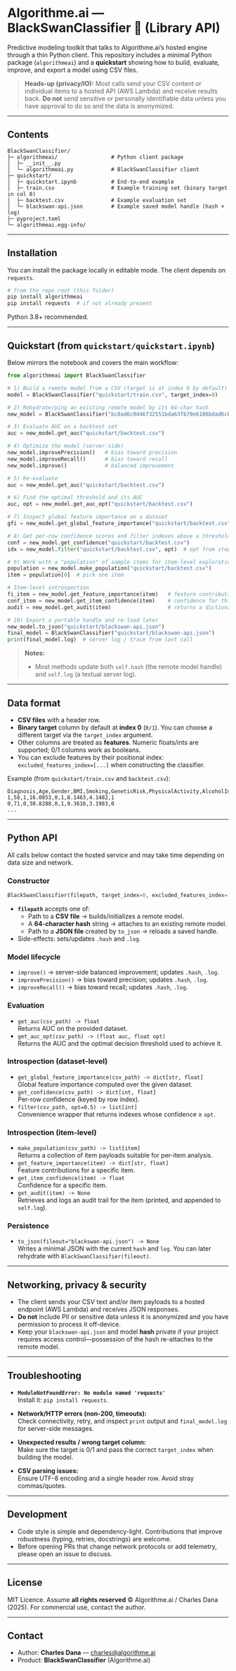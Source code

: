 # Algorithme.ai — BlackSwanClassifier 🦢 (Library API)

Predictive modeling toolkit that talks to Algorithme.ai’s hosted engine through a thin Python client. This repository includes a minimal Python package (`algorithmeai`) and a **quickstart** showing how to build, evaluate, improve, and export a model using CSV files.

> **Heads‑up (privacy/IO):** Most calls send your CSV content or individual items to a hosted API (AWS Lambda) and receive results back. **Do not** send sensitive or personally identifiable data unless you have approval to do so and the data is anonymized.

---

## Contents

```
BlackSwanClassifier/
├─ algorithmeai/                 # Python client package
│  ├─ __init__.py
│  └─ algorithmeai.py            # BlackSwanClassifier client
├─ quickstart/
│  ├─ quickstart.ipynb           # End-to-end example
│  ├─ train.csv                  # Example training set (binary target in col 0)
│  ├─ backtest.csv               # Example evaluation set
│  └─ blackswan-api.json         # Example saved model handle (hash + log)
├─ pyproject.toml
└─ algorithmeai.egg-info/
```

---

## Installation

You can install the package locally in editable mode. The client depends on `requests`.

```bash
# from the repo root (this folder)
pip install algorithmeai
pip install requests  # if not already present
```

Python 3.8+ recommended.

---

## Quickstart (from `quickstart/quickstart.ipynb`)

Below mirrors the notebook and covers the main workflow:

```python
from algorithmeai import BlackSwanClassifier

# 1) Build a remote model from a CSV (target is at index 0 by default)
model = BlackSwanClassifier("quickstart/train.csv", target_index=0)

# 2) Rehydrate/ping an existing remote model by its 64-char hash
new_model = BlackSwanClassifier("bc0ad6c0d46f32551bda63fb70e6186bdad6cb66bd39958d40a99beee4ae5bde")

# 3) Evaluate AUC on a backtest set
auc = new_model.get_auc("quickstart/backtest.csv")

# 4) Optimize the model (server-side)
new_model.improvePrecision()   # bias toward precision
new_model.improveRecall()      # bias toward recall
new_model.improve()            # balanced improvement

# 5) Re-evaluate
auc = new_model.get_auc("quickstart/backtest.csv")

# 6) Find the optimal threshold and its AUC
auc, opt = new_model.get_auc_opt("quickstart/backtest.csv")

# 7) Inspect global feature importance on a dataset
gfi = new_model.get_global_feature_importance("quickstart/backtest.csv")

# 8) Get per-row confidence scores and filter indexes above a threshold
conf = new_model.get_confidence("quickstart/backtest.csv")
idx = new_model.filter("quickstart/backtest.csv", opt)  # opt from step 6

# 9) Work with a "population" of sample items for item-level exploration
population = new_model.make_population("quickstart/backtest.csv")
item = population[0]  # pick one item

# Item-level introspection
fi_item = new_model.get_feature_importance(item)   # feature contributions for this item
conf_item = new_model.get_item_confidence(item)    # confidence for this item
audit = new_model.get_audit(item)                  # returns a dictionary audit with lookalikes csv confidence and feature importance for this item

# 10) Export a portable handle and re-load later
new_model.to_json("quickstart/blackswan-api.json")
final_model = BlackSwanClassifier("quickstart/blackswan-api.json")
print(final_model.log)  # server log / trace from last call
```

> **Notes:**
> - Most methods update both `self.hash` (the remote model handle) and `self.log` (a textual server log).

---

## Data format

- **CSV files** with a header row.
- **Binary target** column by default at **index 0** (`0/1`). You can choose a different target via the `target_index` argument.
- Other columns are treated as **features**. Numeric floats/ints are supported; 0/1 columns work as booleans.
- You can exclude features by their positional index: `excluded_features_index=[...]` when constructing the classifier.

Example (from `quickstart/train.csv` and `backtest.csv`):

```
Diagnosis,Age,Gender,BMI,Smoking,GeneticRisk,PhysicalActivity,AlcoholIntake,CancerHistory
1,58,1,16.0853,0,1,8.1463,4.1482,1
0,71,0,30.8288,0,1,9.3616,3.1983,0
...
```

---

## Python API

All calls below contact the hosted service and may take time depending on data size and network.

### Constructor
```python
BlackSwanClassifier(filepath, target_index=0, excluded_features_index=[])
```
- **`filepath`** accepts one of:
  - Path to a **CSV file** → builds/initializes a remote model.
  - A **64-character hash** string → attaches to an existing remote model.
  - Path to a **JSON file** created by `to_json` → reloads a saved handle.
- Side-effects: sets/updates `.hash` and `.log`.

### Model lifecycle
- `improve()` → server-side balanced improvement; updates `.hash`, `.log`.
- `improvePrecision()` → bias toward precision; updates `.hash`, `.log`.
- `improveRecall()` → bias toward recall; updates `.hash`, `.log`.

### Evaluation
- `get_auc(csv_path) -> float`  
  Returns AUC on the provided dataset.
- `get_auc_opt(csv_path) -> (float auc, float opt)`  
  Returns the AUC and the optimal decision threshold used to achieve it.

### Introspection (dataset-level)
- `get_global_feature_importance(csv_path) -> dict[str, float]`  
  Global feature importance computed over the given dataset.
- `get_confidence(csv_path) -> dict[int, float]`  
  Per-row confidence (keyed by row index).
- `filter(csv_path, opt=0.5) -> list[int]`  
  Convenience wrapper that returns indexes whose confidence ≥ `opt`.

### Introspection (item-level)
- `make_population(csv_path) -> list[item]`  
  Returns a collection of item payloads suitable for per-item analysis.
- `get_feature_importance(item) -> dict[str, float]`  
  Feature contributions for a specific item.
- `get_item_confidence(item) -> float`  
  Confidence for a specific item.
- `get_audit(item) -> None`  
  Retrieves and logs an audit trail for the item (printed, and appended to `self.log`).

### Persistence
- `to_json(fileout="blackswan-api.json") -> None`  
  Writes a minimal JSON with the current `hash` and `log`. You can later rehydrate with `BlackSwanClassifier(fileout)`.

---

## Networking, privacy & security

- The client sends your CSV text and/or item payloads to a hosted endpoint (AWS Lambda) and receives JSON responses.
- **Do not** include PII or sensitive data unless it is anonymized and you have permission to process it off-device.
- Keep your `blackswan-api.json` and model **hash** private if your project requires access control—possession of the hash re-attaches to the remote model.

---

## Troubleshooting

- **`ModuleNotFoundError: No module named 'requests'`**  
  Install it: `pip install requests`.

- **Network/HTTP errors (non-200, timeouts):**  
  Check connectivity, retry, and inspect `print` output and `final_model.log` for server-side messages.

- **Unexpected results / wrong target column:**  
  Make sure the target is 0/1 and pass the correct `target_index` when building the model.

- **CSV parsing issues:**  
  Ensure UTF-8 encoding and a single header row. Avoid stray commas/quotes.

---

## Development

- Code style is simple and dependency-light. Contributions that improve robustness (typing, retries, docstrings) are welcome.
- Before opening PRs that change network protocols or add telemetry, please open an issue to discuss.

---

## License

MIT Licence. Assume **all rights reserved** © Algorithme.ai / Charles Dana (2025). For commercial use, contact the author.

---

## Contact

- Author: **Charles Dana** — <charles@algorithme.ai>
- Product: **BlackSwanClassifier** (Algorithme.ai)

